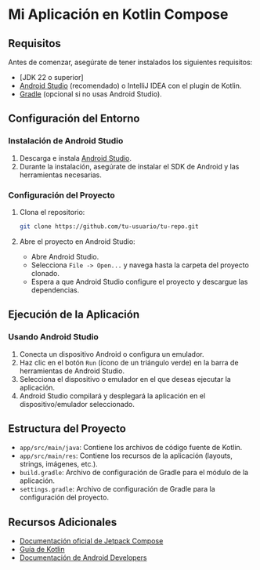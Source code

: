 
# Mi Aplicación en Kotlin Compose

## Requisitos

Antes de comenzar, asegúrate de tener instalados los siguientes requisitos:

- [JDK 22 o superior]
- [Android Studio](https://developer.android.com/studio) (recomendado) o IntelliJ IDEA con el plugin de Kotlin.
- [Gradle](https://gradle.org/install/) (opcional si no usas Android Studio).

## Configuración del Entorno

### Instalación de Android Studio

1. Descarga e instala [Android Studio](https://developer.android.com/studio).
2. Durante la instalación, asegúrate de instalar el SDK de Android y las herramientas necesarias.

### Configuración del Proyecto

1. Clona el repositorio:

   ```sh
   git clone https://github.com/tu-usuario/tu-repo.git

2. Abre el proyecto en Android Studio:

   - Abre Android Studio.
   - Selecciona `File -> Open...` y navega hasta la carpeta del proyecto clonado.
   - Espera a que Android Studio configure el proyecto y descargue las dependencias.

## Ejecución de la Aplicación

### Usando Android Studio

1. Conecta un dispositivo Android o configura un emulador.
2. Haz clic en el botón `Run` (ícono de un triángulo verde) en la barra de herramientas de Android Studio.
3. Selecciona el dispositivo o emulador en el que deseas ejecutar la aplicación.
4. Android Studio compilará y desplegará la aplicación en el dispositivo/emulador seleccionado.

## Estructura del Proyecto

- `app/src/main/java`: Contiene los archivos de código fuente de Kotlin.
- `app/src/main/res`: Contiene los recursos de la aplicación (layouts, strings, imágenes, etc.).
- `build.gradle`: Archivo de configuración de Gradle para el módulo de la aplicación.
- `settings.gradle`: Archivo de configuración de Gradle para la configuración del proyecto.

## Recursos Adicionales

- [Documentación oficial de Jetpack Compose](https://developer.android.com/jetpack/compose/documentation)
- [Guía de Kotlin](https://kotlinlang.org/docs/home.html)
- [Documentación de Android Developers](https://developer.android.com/docs)
